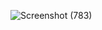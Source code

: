 ![Screenshot (783)](https://github.com/aakrati-123/firstgodwebpage.github.io/assets/103743579/92104397-7d2d-4be1-9f60-0162d40d8b7a)
